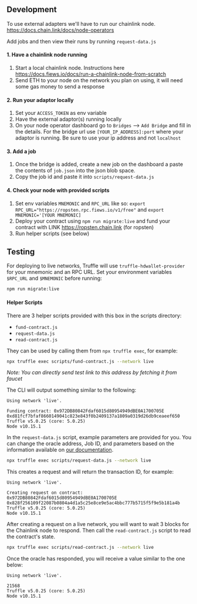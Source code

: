 ## Development

To use external adapters we'll have to run our chainlink node. https://docs.chain.link/docs/node-operators

Add jobs and then view their runs by running `request-data.js`

#### 1. Have a chainlink node running

1. Start a local chainlink node. Instructions here https://docs.fiews.io/docs/run-a-chainlink-node-from-scratch
2. Send ETH to your node on the network you plan on using, it will need some gas money to send a response

#### 2. Run your adaptor locally

1. Set your `ACCESS_TOKEN` as env variable 
1. Have the external adaptor(s) running locally
2. On your node operator dashboard go to `Bridges` --> `Add Bridge` and fill in the details. For the bridge url use `[YOUR_IP_ADDRESS]:port` where your adaptor is running. Be sure to use your ip address and not `localhost`

#### 3. Add a job

1. Once the bridge is added, create a new job on the dashboard a paste the contents of `job.json` into the json blob space.
2. Copy the job id and paste it into `scripts/request-data.js`

#### 4. Check your node with provided scripts

1. Set env variables `MNEMONIC` and `RPC_URL` like so: `export RPC_URL="https://ropsten.rpc.fiews.io/v1/free"` and `export MNEMONIC='[YOUR MNEMONIC]`
2. Deploy your contract using `npm run migrate:live` and fund your contract with LINK https://ropsten.chain.link (for ropsten)
2. Run helper scripts (see below)

## Testing

For deploying to live networks, Truffle will use `truffle-hdwallet-provider` for your mnemonic and an RPC URL. Set your environment variables `$RPC_URL` and `$MNEMONIC` before running:

```bash
npm run migrate:live
```

#### Helper Scripts

There are 3 helper scripts provided with this box in the scripts directory:

- `fund-contract.js`
- `request-data.js`
- `read-contract.js`

They can be used by calling them from `npx truffle exec`, for example:

```bash
npx truffle exec scripts/fund-contract.js --network live
```
_Note: You can directly send test link to this address by fetching it from faucet_

The CLI will output something similar to the following:

```
Using network 'live'.

Funding contract: 0x972DB80842Fdaf6015d80954949dBE0A1700705E
0xd81fcf7bfaf8660149041c823e843f0b2409137a1809a0319d26db9ceaeef650
Truffle v5.0.25 (core: 5.0.25)
Node v10.15.1
```

In the `request-data.js` script, example parameters are provided for you. You can change the oracle address, Job ID, and parameters based on the information available on [our documentation](https://docs.chain.link/docs/testnet-oracles).

```bash
npx truffle exec scripts/request-data.js --network live
```

This creates a request and will return the transaction ID, for example:

```
Using network 'live'.

Creating request on contract: 0x972DB80842Fdaf6015d80954949dBE0A1700705E
0x828f256109f22087b0804a4d1a5c25e8ce9e5ac4bbc777b5715f5f9e5b181a4b
Truffle v5.0.25 (core: 5.0.25)
Node v10.15.1
```

After creating a request on a live network, you will want to wait 3 blocks for the Chainlink node to respond. Then call the `read-contract.js` script to read the contract's state.

```bash
npx truffle exec scripts/read-contract.js --network live
```

Once the oracle has responded, you will receive a value similar to the one below:

```
Using network 'live'.

21568
Truffle v5.0.25 (core: 5.0.25)
Node v10.15.1
```